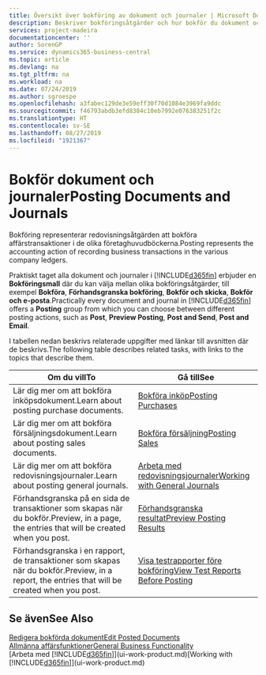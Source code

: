 ```yaml
---
title: Översikt över bokföring av dokument och journaler | Microsoft Docs
description: Beskriver bokföringsåtgärder och hur bokför du dokument och journaler.
services: project-madeira
documentationcenter: ''
author: SorenGP
ms.service: dynamics365-business-central
ms.topic: article
ms.devlang: na
ms.tgt_pltfrm: na
ms.workload: na
ms.date: 07/24/2019
ms.author: sgroespe
ms.openlocfilehash: a3fabec129de3e59eff30f70d1084e3969fa9ddc
ms.sourcegitcommit: f46793abdb3efd8384c10eb7992e076383251f2c
ms.translationtype: HT
ms.contentlocale: sv-SE
ms.lasthandoff: 08/27/2019
ms.locfileid: "1921367"
---
```

# <a name="posting-documents-and-journals"></a><span data-ttu-id="9e34a-103">Bokför dokument och journaler</span><span class="sxs-lookup"><span data-stu-id="9e34a-103">Posting Documents and Journals</span></span>
<span data-ttu-id="9e34a-104">Bokföring representerar redovisningsåtgärden att bokföra affärstransaktioner i de olika företaghuvudböckerna.</span><span class="sxs-lookup"><span data-stu-id="9e34a-104">Posting represents the accounting action of recording business transactions in the various company ledgers.</span></span>

<span data-ttu-id="9e34a-105">Praktiskt taget alla dokument och journaler i [!INCLUDE[d365fin](includes/d365fin_md.md)] erbjuder en **Bokföringsmall** där du kan välja mellan olika bokföringsåtgärder, till exempel **Bokföra**, **Förhandsgranska bokföring**, **Bokför och skicka**, **Bokför och e-posta**.</span><span class="sxs-lookup"><span data-stu-id="9e34a-105">Practically every document and journal in [!INCLUDE[d365fin](includes/d365fin_md.md)] offers a **Posting** group from which you can choose between different posting actions, such as **Post**, **Preview Posting**, **Post and Send**, **Post and Email**.</span></span>

<span data-ttu-id="9e34a-106">I tabellen nedan beskrivs relaterade uppgifter med länkar till avsnitten där de beskrivs.</span><span class="sxs-lookup"><span data-stu-id="9e34a-106">The following table describes related tasks, with links to the topics that describe them.</span></span>

| <span data-ttu-id="9e34a-107">Om du vill</span><span class="sxs-lookup"><span data-stu-id="9e34a-107">To</span></span> | <span data-ttu-id="9e34a-108">Gå till</span><span class="sxs-lookup"><span data-stu-id="9e34a-108">See</span></span> |
| --- | --- |
| <span data-ttu-id="9e34a-109">Lär dig mer om att bokföra inköpsdokument.</span><span class="sxs-lookup"><span data-stu-id="9e34a-109">Learn about posting purchase documents.</span></span> |[<span data-ttu-id="9e34a-110">Bokföra inköp</span><span class="sxs-lookup"><span data-stu-id="9e34a-110">Posting Purchases</span></span>](ui-post-purchases.md) |
| <span data-ttu-id="9e34a-111">Lär dig mer om att bokföra försäljningsdokument.</span><span class="sxs-lookup"><span data-stu-id="9e34a-111">Learn about posting sales documents.</span></span> |[<span data-ttu-id="9e34a-112">Bokföra försäljning</span><span class="sxs-lookup"><span data-stu-id="9e34a-112">Posting Sales</span></span>](ui-post-sales.md) |
| <span data-ttu-id="9e34a-113">Lär dig mer om att bokföra redovisningsjournaler.</span><span class="sxs-lookup"><span data-stu-id="9e34a-113">Learn about posting general journals.</span></span> |[<span data-ttu-id="9e34a-114">Arbeta med redovisningsjournaler</span><span class="sxs-lookup"><span data-stu-id="9e34a-114">Working with General Journals</span></span>](ui-work-general-journals.md) |
| <span data-ttu-id="9e34a-115">Förhandsgranska på en sida de transaktioner som skapas när du bokför.</span><span class="sxs-lookup"><span data-stu-id="9e34a-115">Preview, in a page, the entries that will be created when you post.</span></span> |[<span data-ttu-id="9e34a-116">Förhandsgranska resultat</span><span class="sxs-lookup"><span data-stu-id="9e34a-116">Preview Posting Results</span></span>](ui-how-preview-post-results.md) |
| <span data-ttu-id="9e34a-117">Förhandsgranska i en rapport, de transaktioner som skapas när du bokför.</span><span class="sxs-lookup"><span data-stu-id="9e34a-117">Preview, in a report, the entries that will be created when you post.</span></span> |[<span data-ttu-id="9e34a-118">Visa testrapporter före bokföring</span><span class="sxs-lookup"><span data-stu-id="9e34a-118">View Test Reports Before Posting</span></span>](ui-how-view-test-reports-posting.md) |

## <a name="see-also"></a><span data-ttu-id="9e34a-119">Se även</span><span class="sxs-lookup"><span data-stu-id="9e34a-119">See Also</span></span>
[<span data-ttu-id="9e34a-120">Redigera bokförda dokument</span><span class="sxs-lookup"><span data-stu-id="9e34a-120">Edit Posted Documents</span></span>](across-edit-posted-document.md)  
[<span data-ttu-id="9e34a-121">Allmänna affärsfunktioner</span><span class="sxs-lookup"><span data-stu-id="9e34a-121">General Business Functionality</span></span>](ui-across-business-areas.md)  
<span data-ttu-id="9e34a-122">[Arbeta med [!INCLUDE[d365fin](includes/d365fin_md.md)]](ui-work-product.md)</span><span class="sxs-lookup"><span data-stu-id="9e34a-122">[Working with [!INCLUDE[d365fin](includes/d365fin_md.md)]](ui-work-product.md)</span></span>
